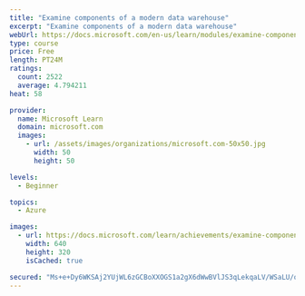 ```yaml
---
title: "Examine components of a modern data warehouse"
excerpt: "Examine components of a modern data warehouse"
webUrl: https://docs.microsoft.com/en-us/learn/modules/examine-components-of-modern-data-warehouse/
type: course
price: Free
length: PT24M
ratings:
  count: 2522
  average: 4.794211
heat: 58

provider:
  name: Microsoft Learn
  domain: microsoft.com
  images:
    - url: /assets/images/organizations/microsoft.com-50x50.jpg
      width: 50
      height: 50

levels:
  - Beginner

topics:
  - Azure

images:
  - url: https://docs.microsoft.com/learn/achievements/examine-components-of-modern-data-warehouse-social.png
    width: 640
    height: 320
    isCached: true

secured: "Ms+e+Dy6WKSAj2YUjWL6zGCBoXXOGS1a2gX6dWwBVlJS3qLekqaLV/WSaLU/qwz38LIINXvNLc0RGaaSt6hu83szURv84RhOMrXS8FitW3JZF2jS37YeLbSqQXNpW40mxoHjBG/rVrMTyiDynKAjQ/zvffeN+chgPGQ8RZD58whoguj9Bcz0iEoj7sgV5NwbqHxvd2meISnxFJSwatGflilETYm+KXeRLyvZBJw372v6fzAyklzTQ+96HjyDlAktIB54Tr4AD37rm/sf6KZ6Q8D4c4SrOCQI98Zp91gP0+0AF0SsS7QbQF2h85qfKiTicK7okFqcTrSXq32UYASL+tViQNVIMF7ioUP8oUd2QqiOcMWb/Bf8NMJKc9/ad2QPJgmtz3nrVz1LCcwXi1jXn9l2HukIUODB9L8Y9PcZC+8=;GFoqKuTuus5dyDQpH2Aelg=="
---
```


